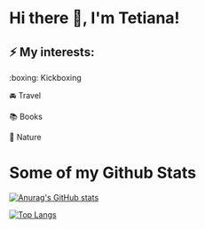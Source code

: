 # Hi there 👋, I'm Tetiana! 

## ⚡ My interests:

:boxing: Kickboxing

:oncoming_automobile: Travel

:books: Books

:herb: Nature

# Some of my Github Stats


[![Anurag's GitHub stats](https://github-readme-stats.vercel.app/api?username=Tetiana1386&show_icons=true&theme=radical)](https://github.com/anuraghazra/github-readme-stats)


[![Top Langs](https://github-readme-stats.vercel.app/api/top-langs/?username=anuraghazra&layout=compact)](https://github.com/anuraghazra/github-readme-stats)


